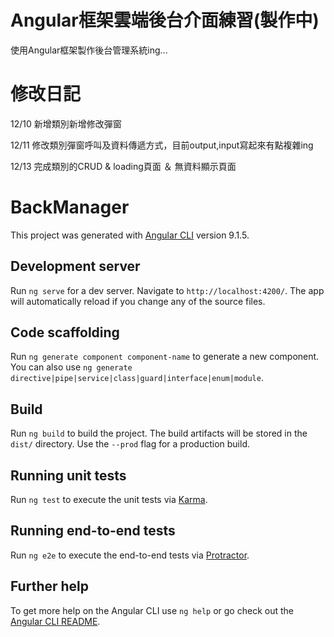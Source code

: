 # Angular框架雲端後台介面練習(製作中)

使用Angular框架製作後台管理系統ing...

# 修改日記
12/10 新增類別新增修改彈窗

12/11 修改類別彈窗呼叫及資料傳遞方式，目前output,input寫起來有點複雜ing

12/13 完成類別的CRUD & loading頁面 ＆ 無資料顯示頁面

# BackManager

This project was generated with [Angular CLI](https://github.com/angular/angular-cli) version 9.1.5.

## Development server

Run `ng serve` for a dev server. Navigate to `http://localhost:4200/`. The app will automatically reload if you change any of the source files.

## Code scaffolding

Run `ng generate component component-name` to generate a new component. You can also use `ng generate directive|pipe|service|class|guard|interface|enum|module`.

## Build

Run `ng build` to build the project. The build artifacts will be stored in the `dist/` directory. Use the `--prod` flag for a production build.

## Running unit tests

Run `ng test` to execute the unit tests via [Karma](https://karma-runner.github.io).

## Running end-to-end tests

Run `ng e2e` to execute the end-to-end tests via [Protractor](http://www.protractortest.org/).

## Further help

To get more help on the Angular CLI use `ng help` or go check out the [Angular CLI README](https://github.com/angular/angular-cli/blob/master/README.md).
